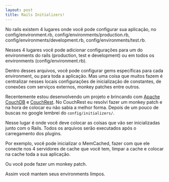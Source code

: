```yaml
---
layout: post
title: Rails Initializers!
---
```


No rails existem 4 lugares onde você pode configurar sua aplicação, no config/environment.rb, config/environments/production.rb, config/environments/development.rb, config/environments/test.rb.

Nesses 4 lugares você pode adicionar configurações para um do environments do rails (production, test e development) ou em todos os environments (config/environment.rb).

Dentro desses arquivos, você pode configurar gems específicas para cada environment, ou para toda a aplicação. Mas uma coisa que muitos fazem é centralizar nesses locais configurações de inicialização de constantes, de conexões com serviços externos, monkey patches entre outros.

Recentemente estou desenvolvendo um projeto e brincando com [Apache CouchDB](http://couchdb.apache.org) e [CouchRest](http://github.com/mattetti/couchrest/tree/master). No CouchRest eu resolvi fazer um monkey patch e na hora de colocar eu não sabia a melhor forma. Depois de um pouco de buscas no google lembrei do `config/initializers/`.

Nesse lugar é onde você deve colocar as coisas que vão ser inicializadas junto com o Rails. Todos os arquivos serão executados após o carregamento dos plugins.

Por exemplo, você pode inicializar o MemCached, fazer com que ele conecte nos 4 servidores de cache que você tem, limpar a cache e colocar na cache toda a sua aplicação.

Ou você pode fazer um monkey patch.

Assim você mantem seus environments limpos.
